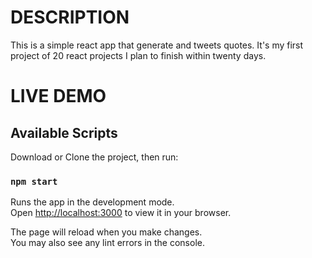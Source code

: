# DESCRIPTION

This is a simple react app that generate and tweets quotes. It's my first project of 20 react projects I plan to finish within twenty days.

# LIVE DEMO

## Available Scripts

Download or Clone the project, then run:

### `npm start`

Runs the app in the development mode.\
Open [http://localhost:3000](http://localhost:3000) to view it in your browser.

The page will reload when you make changes.\
You may also see any lint errors in the console.
